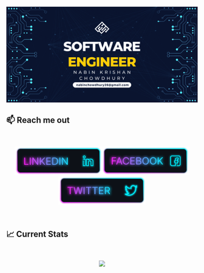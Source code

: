 ![I am a Junior Front-end developer. ](https://github.com/Nabinchowdhury/Nabinchowdhury/blob/main/images/Github%20Banner.png)


## :mailbox: Reach me out

<br />

[<p align="center"><img height="75" src="https://github.com/Nabinchowdhury/Nabinchowdhury/blob/main/images/icons/Linkedin.png">](https://www.linkedin.com/in/nabin-krishan-chowdhury-88a406235/)[<img height="75" src="https://github.com/Nabinchowdhury/Nabinchowdhury/blob/main/images/icons/Facebook.png">](https://www.facebook.com/nabin.ron)[<img height="75" src="https://github.com/Nabinchowdhury/Nabinchowdhury/blob/main/images/icons/Twitter.png"> </p>](https://twitter.com/NK_Chowdhury1)

<br />

## :chart_with_upwards_trend: Current Stats

<br />
<p align="center">
  <img width="60%" src="https://github-readme-streak-stats.herokuapp.com?user=Nabinchowdhury&theme=ads-juicy-fresh" />
</p>